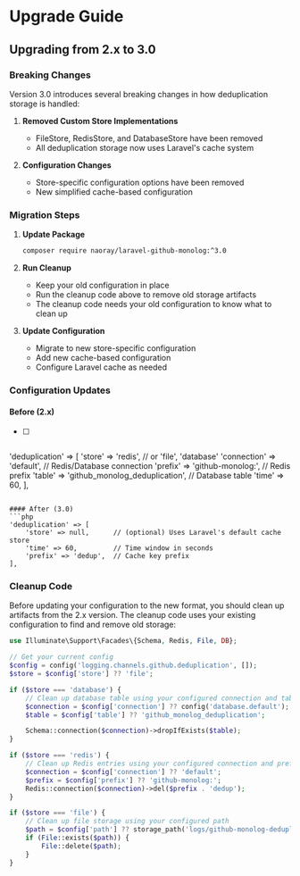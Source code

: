 # Upgrade Guide

## Upgrading from 2.x to 3.0

### Breaking Changes

Version 3.0 introduces several breaking changes in how deduplication storage is handled:

1. **Removed Custom Store Implementations**
   - FileStore, RedisStore, and DatabaseStore have been removed
   - All deduplication storage now uses Laravel's cache system

2. **Configuration Changes**
   - Store-specific configuration options have been removed
   - New simplified cache-based configuration

### Migration Steps

1. **Update Package**
   ```bash
   composer require naoray/laravel-github-monolog:^3.0
   ```

2. **Run Cleanup**
   - Keep your old configuration in place
   - Run the cleanup code above to remove old storage artifacts
   - The cleanup code needs your old configuration to know what to clean up

3. **Update Configuration**
   - Migrate to new store-specific configuration
   - Add new cache-based configuration
   - Configure Laravel cache as needed

### Configuration Updates

#### Before (2.x)
- [ ] ```php
'deduplication' => [
    'store' => 'redis',              // or 'file', 'database'
    'connection' => 'default',       // Redis/Database connection
    'prefix' => 'github-monolog:',   // Redis prefix
    'table' => 'github_monolog_deduplication', // Database table
    'time' => 60,
],
```

#### After (3.0)
```php
'deduplication' => [
    'store' => null,      // (optional) Uses Laravel's default cache store
    'time' => 60,         // Time window in seconds
    'prefix' => 'dedup',  // Cache key prefix
],
```

### Cleanup Code

Before updating your configuration to the new format, you should clean up artifacts from the 2.x version. The cleanup code uses your existing configuration to find and remove old storage:

```php
use Illuminate\Support\Facades\{Schema, Redis, File, DB};

// Get your current config
$config = config('logging.channels.github.deduplication', []);
$store = $config['store'] ?? 'file';

if ($store === 'database') {
    // Clean up database table using your configured connection and table name
    $connection = $config['connection'] ?? config('database.default');
    $table = $config['table'] ?? 'github_monolog_deduplication';

    Schema::connection($connection)->dropIfExists($table);
}

if ($store === 'redis') {
    // Clean up Redis entries using your configured connection and prefix
    $connection = $config['connection'] ?? 'default';
    $prefix = $config['prefix'] ?? 'github-monolog:';
    Redis::connection($connection)->del($prefix . 'dedup');
}

if ($store === 'file') {
    // Clean up file storage using your configured path
    $path = $config['path'] ?? storage_path('logs/github-monolog-deduplication.log');
    if (File::exists($path)) {
        File::delete($path);
    }
}
```
